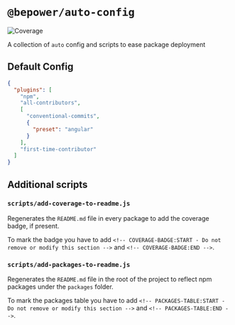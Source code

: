 # `@bepower/auto-config`

<!-- COVERAGE-BADGE:START - Do not remove or modify this section -->

[badge-coverage]: https://img.shields.io/badge/coverage-100%25-brightgreen.svg

<!-- COVERAGE-BADGE:END -->

![Coverage][badge-coverage]

A collection of `auto` config and scripts to ease package deployment

## Default Config

```json
{
  "plugins": [
    "npm",
    "all-contributors",
    [
      "conventional-commits",
      {
        "preset": "angular"
      }
    ],
    "first-time-contributor"
  ]
}
```

## Additional scripts

### `scripts/add-coverage-to-readme.js`

Regenerates the `README.md` file in every package to add the coverage badge, if present.

To mark the badge you have to add `<!-- COVERAGE-BADGE:START - Do not remove or modify this section -->` and `<!-- COVERAGE-BADGE:END -->`.

### `scripts/add-packages-to-readme.js`

Regenerates the `README.md` file in the root of the project to reflect npm packages under the `packages` folder.

To mark the packages table you have to add `<!-- PACKAGES-TABLE:START - Do not remove or modify this section -->` and `<!-- PACKAGES-TABLE:END -->`.
